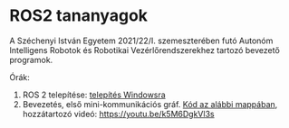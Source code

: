 # ROS2 tananyagok

A Széchenyi István Egyetem 2021/22/I. szemeszterében futó Autonóm Intelligens Robotok és Robotikai Vezérlőrendszerekhez tartozó bevezető programok.

Órák:

1. ROS 2 telepítése: [telepítés Windowsra](https://www.youtube.com/watch?v=k5M6DgkVl3s)
1. Bevezetés, első mini-kommunikációs gráf. [Kód az alábbi mappában](./elso_package), hozzátartozó videó: https://youtu.be/k5M6DgkVl3s